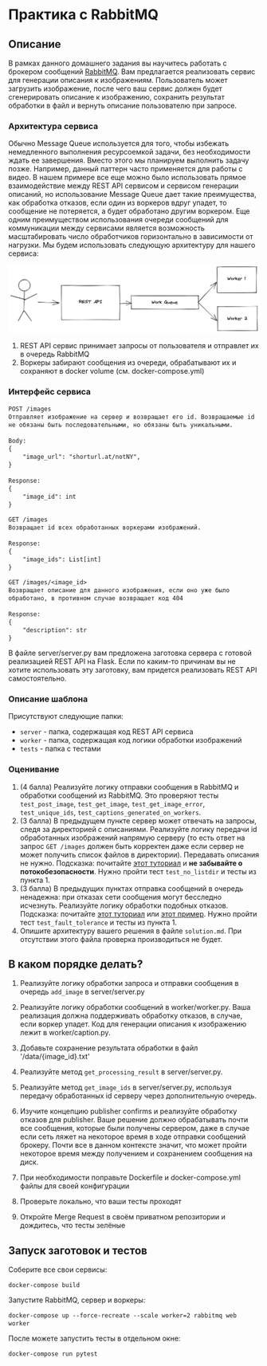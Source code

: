 # Практика с RabbitMQ

## Описание

В рамках данного домашнего задания вы научитесь работать с брокером сообщений [RabbitMQ](https://rabbitmq.com/getstarted.html). Вам предлагается реализовать сервис для генерации описания к изображениям. Пользователь может загрузить изображение, после чего ваш сервис должен будет сгенерировать описание к изображению, сохранить результат обработки в файл и вернуть описание пользователю при запросе.


### Архитектура сервиса

Обычно Message Queue используется для того, чтобы избежать немедленного выполнения ресурсоемкой задачи, без необходимости ждать ее завершения. Вместо этого мы планируем выполнить задачу позже. Например, данный паттерн часто применяется для работы с видео. В нашем примере все еще можно было использовать прямое взаимодействие между REST API сервисом и сервисом генерации описаний, но использование Message Queue дает такие преимущества, как обработка отказов, если один из воркеров вдруг упадет, то сообщение не потеряется, а будет обработано другим воркером. Еще одним преимуществом использования очереди сообщений для коммуникации между сервисами является возможность масштабировать число обработчиков горизонтально в зависимости от нагрузки. Мы будем использовать следующую архитектуру для нашего сервиса:

![Architecture](media/architecture.png)


1. REST API сервис принимает запросы от пользователя и отправлет их в очередь RabbitMQ
2. Воркеры забирают сообщения из очереди, обрабатывают их и сохраняют в docker volume (см. docker-compose.yml)


### Интерфейс сервиса
```
POST /images
Отправляет изображение на сервер и возвращает его id. Возвращаемые id не обязаны быть последовательными, но обязаны быть уникальными.

Body:
{
    "image_url": "shorturl.at/notNY",
}

Response:
{
    "image_id": int
}
```

```
GET /images
Возвращает id всех обработанных воркерами изображений.

Response:
{
    "image_ids": List[int]
}
```

```
GET /images/<image_id>
Возвращает описание для данного изображения, если оно уже было обработано, в противном случае возвращает код 404

Response:
{
    "description": str
}
```

В файле server/server.py вам предложена заготовка сервера с готовой реализацией REST API на Flask. Если по каким-то причинам вы не хотите использовать эту заготовку, вам придется реализовать REST API самостоятельно.
### Описание шаблона
Присутствуют следующие папки:
- `server` - папка, содержащая код REST API сервиса 
- `worker` - папка, содержащая код логики обработки изображений
- `tests` - папка с тестами 

### Оценивание
1. (4 балла) Реализуйте логику отправки сообщения в RabbitMQ и обработки сообщений из RabbitMQ. Это проверяют тесты `test_post_image`, `test_get_image`, `test_get_image_error`, `test_unique_ids`, `test_captions_generated_on_workers`.
2. (3 балла) В предыдущем пункте сервер может отвечать на запросы, следя за директорией с описаниями. Реализуйте логику передачи id обработанных изображений напрямую серверу (то есть ответ на запрос `GET /images` должен быть корректен даже если сервер не может получить список файлов в директории). Передавать описания не нужно. Подсказка: почитайте [этот туториал](https://www.rabbitmq.com/tutorials/tutorial-six-python.html) и **не забывайте о потокобезопасности**. Нужно пройти тест `test_no_listdir` и тесты из пункта 1.
3. (3 балла) В предыдущих пунктах отправка сообщений в очередь ненадежна: при отказах сети сообщения могут бесследно исчезнуть. Реализуйте логику обработки подобных отказов. Подсказка: почитайте [этот туториал](https://www.rabbitmq.com/tutorials/tutorial-seven-java.html) или [этот пример](https://github.com/pika/pika/blob/main/examples/asynchronous_publisher_example.py). Нужно пройти тест `test_fault_tolerance` и тесты из пункта 1.
4. Опишите архитектуру вашего решения в файле `solution.md`. При отсутствии этого файла проверка производиться не будет.

## В каком порядке делать?
1. Реализуйте логику обработки запроса и отправки сообщения в очередь `add_image` в server/server.py

2. Реализуйте логику обработки сообщений в worker/worker.py. Ваша реализация должна поддерживать обработку отказов, в случае, если воркер упадет. Код для генерации описания к изображению лежит в worker/caption.py.

3. Добавьте сохранение результата обработки в файл '/data/{image_id}.txt'

4. Реализуйте метод `get_processing_result` в server/server.py.

5. Реализуйте метод `get_image_ids` в server/server.py, используя передачу обработанных id серверу через дополнительную очередь.

6. Изучите концепцию publisher confirms и реализуйте обработку отказов для publisher. Ваше решение должно обрабатывать почти все сообщения, которые были получены сервером, даже в случае если сеть ляжет на некоторое время в ходе отправки сообщений брокеру. Почти все в данном контексте значит, что может пройти некоторое время между получением и сохранением сообщения на диск.

7. При необходимости поправьте Dockerfile и docker-compose.yml файлы для своей конфигурации

8. Проверьте локально, что ваши тесты проходят

9. Откройте Merge Request в своём приватном репозитории и дождитесь, что тесты зелёные

## Запуск заготовок и тестов

Соберите все свои сервисы:
```
docker-compose build
```

Запустите RabbitMQ, сервер и воркеры:
```
docker-compose up --force-recreate --scale worker=2 rabbitmq web worker
```

После можете запустить тесты в отдельном окне:
```
docker-compose run pytest
```
